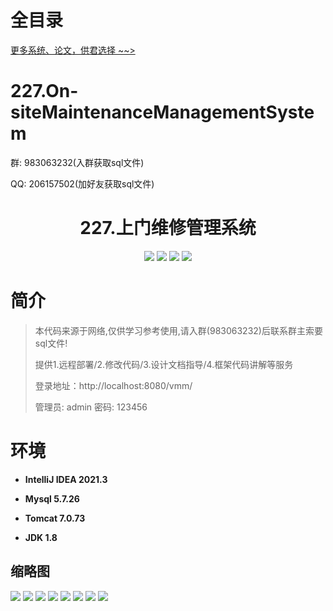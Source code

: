 # 全目录

[更多系统、论文，供君选择 ~~>](https://www.yuque.com/wisebit/blog)

# 227.On-siteMaintenanceManagementSystem

<p>群: 983063232(入群获取sql文件)</p>
<p>QQ: 206157502(加好友获取sql文件)</p>

<p><h1 align="center">227.上门维修管理系统</h1></p>


<p align="center">
	<img src="https://img.shields.io/badge/jdk-1.8-orange.svg"/>
    <img src="https://img.shields.io/badge/spring-5.x-lightgrey.svg"/>
    <img src="https://img.shields.io/badge/springmvc-3.x-blue.svg"/>
    <img src="https://img.shields.io/badge/mybatis-5.x-yellow.svg"/>
</p>

# 简介

> 本代码来源于网络,仅供学习参考使用,请入群(983063232)后联系群主索要sql文件!
>
> 提供1.远程部署/2.修改代码/3.设计文档指导/4.框架代码讲解等服务
>
> 登录地址：http://localhost:8080/vmm/
>
> 管理员: admin   密码: 123456
>

# 环境

- <b>IntelliJ IDEA 2021.3</b>

- <b>Mysql 5.7.26</b>

- <b>Tomcat 7.0.73</b>

- <b>JDK 1.8</b>




## 缩略图

![](https://bitwise.oss-cn-heyuan.aliyuncs.com/2024/9/10/127dd181-e2fd-4b5d-b6a5-413303dd9ba7.png)
![](https://bitwise.oss-cn-heyuan.aliyuncs.com/2024/9/10/ff46ad6a-5ac2-4701-bd1c-72263e0d8f9b.png)
![](https://bitwise.oss-cn-heyuan.aliyuncs.com/2024/9/10/5049f744-5d78-4a4c-9025-f49ca14b8975.png)
![](https://bitwise.oss-cn-heyuan.aliyuncs.com/2024/9/10/7fd58c06-c6ad-40ab-9f8e-2632b778de51.png)
![](https://bitwise.oss-cn-heyuan.aliyuncs.com/2024/9/10/ff945382-cadf-4c93-a1b5-5a8c9f078655.png)
![](https://bitwise.oss-cn-heyuan.aliyuncs.com/2024/9/10/f7dfcb5c-0523-41f9-a1b6-9cdfb50d688c.png)
![](https://bitwise.oss-cn-heyuan.aliyuncs.com/2024/9/10/55e6f3ea-27b9-4e15-ad85-5d88f44c1d82.png)
![](https://bitwise.oss-cn-heyuan.aliyuncs.com/2024/9/10/e184716a-80cf-4d88-a1da-cc2cddd9c8f8.png)


